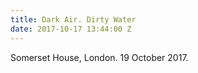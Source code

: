 ```yaml
---
title: Dark Air. Dirty Water
date: 2017-10-17 13:44:00 Z
---
```


Somerset House, London. 19 October 2017.